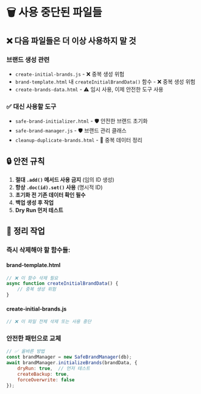 # 🗑️ 사용 중단된 파일들

## ❌ 다음 파일들은 더 이상 사용하지 말 것

### 브랜드 생성 관련
- `create-initial-brands.js` - ❌ 중복 생성 위험
- `brand-template.html` 내 `createInitialBrandData()` 함수 - ❌ 중복 생성 위험
- `create-brands-data.html` - ⚠️ 임시 사용, 이제 안전한 도구 사용

### ✅ 대신 사용할 도구
- `safe-brand-initializer.html` - 🛡️ 안전한 브랜드 초기화
- `safe-brand-manager.js` - 🛡️ 브랜드 관리 클래스
- `cleanup-duplicate-brands.html` - 🧹 중복 데이터 정리

## 🔒 안전 규칙

1. **절대 `.add()` 메서드 사용 금지** (임의 ID 생성)
2. **항상 `.doc(id).set()` 사용** (명시적 ID)
3. **초기화 전 기존 데이터 확인 필수**
4. **백업 생성 후 작업**
5. **Dry Run 먼저 테스트**

## 🧹 정리 작업

### 즉시 삭제해야 할 함수들:

#### brand-template.html
```javascript
// ❌ 이 함수 삭제 필요
async function createInitialBrandData() {
    // 중복 생성 위험
}
```

#### create-initial-brands.js
```javascript
// ❌ 이 파일 전체 삭제 또는 사용 중단
```

### 안전한 패턴으로 교체
```javascript
// ✅ 올바른 방법
const brandManager = new SafeBrandManager(db);
await brandManager.initializeBrands(brandData, {
    dryRun: true,  // 먼저 테스트
    createBackup: true,
    forceOverwrite: false
});
```

